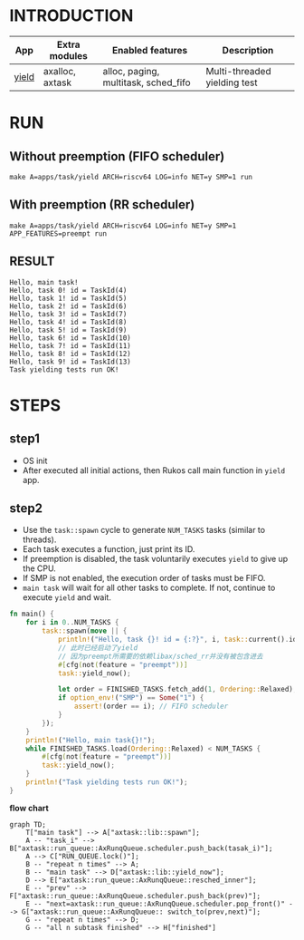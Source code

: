 # INTRODUCTION
| App | Extra modules | Enabled features | Description |
|-|-|-|-|
| [yield](../apps/task/yield/) | axalloc, axtask | alloc, paging, multitask, sched_fifo | Multi-threaded yielding test |

# RUN

## Without preemption (FIFO scheduler)

```shell
make A=apps/task/yield ARCH=riscv64 LOG=info NET=y SMP=1 run
```

## With preemption (RR scheduler)

```shell
make A=apps/task/yield ARCH=riscv64 LOG=info NET=y SMP=1 APP_FEATURES=preempt run
```

## RESULT

```
Hello, main task!
Hello, task 0! id = TaskId(4)
Hello, task 1! id = TaskId(5)
Hello, task 2! id = TaskId(6)
Hello, task 3! id = TaskId(7)
Hello, task 4! id = TaskId(8)
Hello, task 5! id = TaskId(9)
Hello, task 6! id = TaskId(10)
Hello, task 7! id = TaskId(11)
Hello, task 8! id = TaskId(12)
Hello, task 9! id = TaskId(13)
Task yielding tests run OK!
```

# STEPS

## step1

* OS init
* After executed all initial actions, then Rukos call main function in `yield` app.

## step2

* Use the `task::spawn` cycle to generate `NUM_TASKS` tasks (similar to threads).
* Each task executes a function, just print its ID.
* If preemption is disabled, the task voluntarily executes `yield` to give up the CPU.
* If SMP is not enabled, the execution order of tasks must be FIFO.
* `main task` will wait for all other tasks to complete. If not, continue to execute `yield` and wait.

```rust
fn main() {
    for i in 0..NUM_TASKS {
        task::spawn(move || {
            println!("Hello, task {}! id = {:?}", i, task::current().id());
            // 此时已经启动了yield
            // 因为preempt所需要的依赖libax/sched_rr并没有被包含进去
            #[cfg(not(feature = "preempt"))]
            task::yield_now();

            let order = FINISHED_TASKS.fetch_add(1, Ordering::Relaxed);
            if option_env!("SMP") == Some("1") {
                assert!(order == i); // FIFO scheduler
            }
        });
    }
    println!("Hello, main task{}!");
    while FINISHED_TASKS.load(Ordering::Relaxed) < NUM_TASKS {
        #[cfg(not(feature = "preempt"))]
        task::yield_now();
    }
    println!("Task yielding tests run OK!");
}
```

**flow chart**

```mermaid
graph TD;
    T["main task"] --> A["axtask::lib::spawn"];
    A -- "task_i" --> B["axtask::run_queue::AxRunqQueue.scheduler.push_back(tasak_i)"];
    A --> C["RUN_QUEUE.lock()"];
    B -- "repeat n times" --> A;
    B -- "main task" --> D["axtask::lib::yield_now"];
    D --> E["axtask::run_queue::AxRunqQueue::resched_inner"];
    E -- "prev" --> F["axtask::run_queue::AxRunqQueue.scheduler.push_back(prev)"];
    E -- "next=axtask::run_queue::AxRunqQueue.scheduler.pop_front()" --> G["axtask::run_queue::AxRunqQueue:: switch_to(prev,next)"];
    G -- "repeat n times" --> D;
    G -- "all n subtask finished" --> H["finished"]
```
